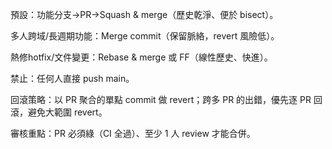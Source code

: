 預設：功能分支→PR→Squash & merge（歷史乾淨、便於 bisect）。

多人跨域/長週期功能：Merge commit（保留脈絡，revert 風險低）。

熱修hotfix/文件變更：Rebase & merge 或 FF（線性歷史、快進）。

禁止：任何人直接 push main。

回滾策略：以 PR 聚合的單點 commit 做 revert；跨多 PR 的出錯，優先逐 PR 回滾，避免大範圍 revert。

審核重點：PR 必須綠（CI 全過）、至少 1 人 review 才能合併。
